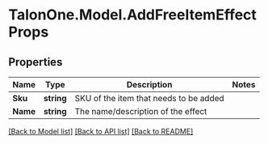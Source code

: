
# TalonOne.Model.AddFreeItemEffectProps

## Properties

Name | Type | Description | Notes
------------ | ------------- | ------------- | -------------
**Sku** | **string** | SKU of the item that needs to be added | 
**Name** | **string** | The name/description of the effect | 

[[Back to Model list]](../README.md#documentation-for-models)
[[Back to API list]](../README.md#documentation-for-api-endpoints)
[[Back to README]](../README.md)

